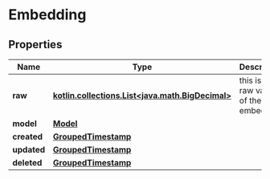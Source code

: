 
# Embedding

## Properties
Name | Type | Description | Notes
------------ | ------------- | ------------- | -------------
**raw** | [**kotlin.collections.List&lt;java.math.BigDecimal&gt;**](java.math.BigDecimal.md) | this is the raw value of the embedding | 
**model** | [**Model**](Model.md) |  | 
**created** | [**GroupedTimestamp**](GroupedTimestamp.md) |  | 
**updated** | [**GroupedTimestamp**](GroupedTimestamp.md) |  | 
**deleted** | [**GroupedTimestamp**](GroupedTimestamp.md) |  |  [optional]



